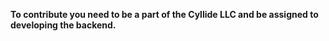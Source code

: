 __To contribute you need to be a part of the Cyllide LLC and be assigned to developing the backend.__
